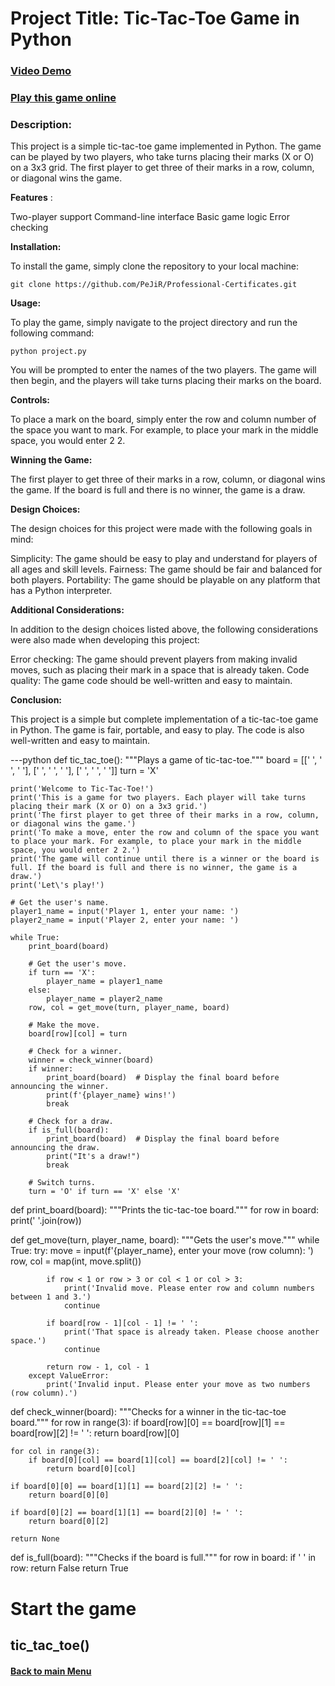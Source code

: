 # Project Title: Tic-Tac-Toe Game in Python

### [Video Demo](https://youtu.be/T85OjtX9J4k)

### [Play this game online](https://www.online-python.com/oQn49MZL3r)

### Description:

This project is a simple tic-tac-toe game implemented in Python. The game can be played by two players, who take turns placing their marks (X or O) on a 3x3 grid. The first player to get three of their marks in a row, column, or diagonal wins the game.

**Features** :

Two-player support
Command-line interface
Basic game logic
Error checking

**Installation:**

To install the game, simply clone the repository to your local machine:

    git clone https://github.com/PeJiR/Professional-Certificates.git


**Usage:**

To play the game, simply navigate to the project directory and run the following command:

    python project.py

You will be prompted to enter the names of the two players. The game will then begin, and the players will take turns placing their marks on the board.

**Controls:**

To place a mark on the board, simply enter the row and column number of the space you want to mark. For example, to place your mark in the middle space, you would enter 2 2.

**Winning the Game:**

The first player to get three of their marks in a row, column, or diagonal wins the game. If the board is full and there is no winner, the game is a draw.

**Design Choices:**

The design choices for this project were made with the following goals in mind:

Simplicity: The game should be easy to play and understand for players of all ages and skill levels.
Fairness: The game should be fair and balanced for both players.
Portability: The game should be playable on any platform that has a Python interpreter.

**Additional Considerations:**

In addition to the design choices listed above, the following considerations were also made when developing this project:

Error checking: The game should prevent players from making invalid moves, such as placing their mark in a space that is already taken.
Code quality: The game code should be well-written and easy to maintain.

**Conclusion:**

This project is a simple but complete implementation of a tic-tac-toe game in Python. The game is fair, portable, and easy to play. The code is also well-written and easy to maintain.

---python
def tic_tac_toe():
    """Plays a game of tic-tac-toe."""
    board = [[' ', ' ', ' '],
             [' ', ' ', ' '],
             [' ', ' ', ' ']]
    turn = 'X'

    print('Welcome to Tic-Tac-Toe!')
    print('This is a game for two players. Each player will take turns placing their mark (X or O) on a 3x3 grid.')
    print('The first player to get three of their marks in a row, column, or diagonal wins the game.')
    print('To make a move, enter the row and column of the space you want to place your mark. For example, to place your mark in the middle space, you would enter 2 2.')
    print('The game will continue until there is a winner or the board is full. If the board is full and there is no winner, the game is a draw.')
    print('Let\'s play!')

    # Get the user's name.
    player1_name = input('Player 1, enter your name: ')
    player2_name = input('Player 2, enter your name: ')

    while True:
        print_board(board)

        # Get the user's move.
        if turn == 'X':
            player_name = player1_name
        else:
            player_name = player2_name
        row, col = get_move(turn, player_name, board)

        # Make the move.
        board[row][col] = turn

        # Check for a winner.
        winner = check_winner(board)
        if winner:
            print_board(board)  # Display the final board before announcing the winner.
            print(f'{player_name} wins!')
            break

        # Check for a draw.
        if is_full(board):
            print_board(board)  # Display the final board before announcing the draw.
            print("It's a draw!")
            break

        # Switch turns.
        turn = 'O' if turn == 'X' else 'X'

def print_board(board):
    """Prints the tic-tac-toe board."""
    for row in board:
        print(' '.join(row))

def get_move(turn, player_name, board):
    """Gets the user's move."""
    while True:
        try:
            move = input(f'{player_name}, enter your move (row column): ')
            row, col = map(int, move.split())

            if row < 1 or row > 3 or col < 1 or col > 3:
                print('Invalid move. Please enter row and column numbers between 1 and 3.')
                continue

            if board[row - 1][col - 1] != ' ':
                print('That space is already taken. Please choose another space.')
                continue

            return row - 1, col - 1
        except ValueError:
            print('Invalid input. Please enter your move as two numbers (row column).')

def check_winner(board):
    """Checks for a winner in the tic-tac-toe board."""
    for row in range(3):
        if board[row][0] == board[row][1] == board[row][2] != ' ':
            return board[row][0]

    for col in range(3):
        if board[0][col] == board[1][col] == board[2][col] != ' ':
            return board[0][col]

    if board[0][0] == board[1][1] == board[2][2] != ' ':
        return board[0][0]

    if board[0][2] == board[1][1] == board[2][0] != ' ':
        return board[0][2]

    return None

def is_full(board):
    """Checks if the board is full."""
    for row in board:
        if ' ' in row:
            return False
    return True

# Start the game
tic_tac_toe()
---



#### [Back to main Menu](https://github.com/PeJiR/Harvard-University-Certificates/tree/main)
